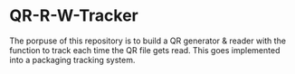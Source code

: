 # QR-R-W-Tracker
The porpuse of this repository is to build a QR generator &amp; reader with the function to track each time the QR file gets read. This goes implemented into a packaging tracking system. 
